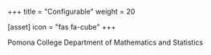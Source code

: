 +++
title = "Configurable"
weight = 20

[asset]
  icon = "fas fa-cube"
+++

Pomona College Department of Mathematics and Statistics
